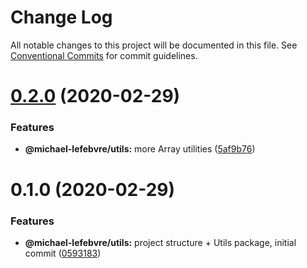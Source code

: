 # Change Log

All notable changes to this project will be documented in this file.
See [Conventional Commits](https://conventionalcommits.org) for commit guidelines.

# [0.2.0](https://github.com/michael-lefebvre/test-lerna-ts/compare/@michael-lefebvre/utils@0.1.0...@michael-lefebvre/utils@0.2.0) (2020-02-29)


### Features

* **@michael-lefebvre/utils:** more Array utilities ([5af9b76](https://github.com/michael-lefebvre/test-lerna-ts/commit/5af9b76995d860b2d9d69ca149fbcab39a179f2f))





# 0.1.0 (2020-02-29)


### Features

* **@michael-lefebvre/utils:** project structure + Utils package, initial commit ([0593183](https://github.com/michael-lefebvre/test-lerna-ts/commit/0593183461db57bb67e8c4fd244fe135a3375082))
